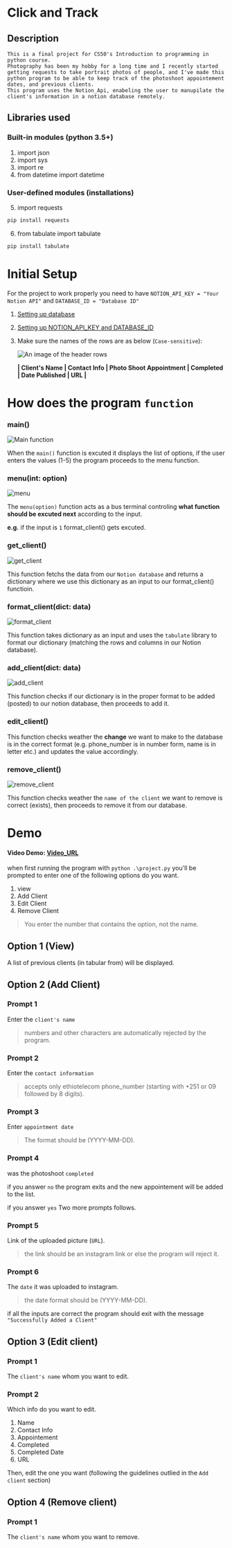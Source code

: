 # Click and Track

## Description

    This is a final project for CS50's Introduction to programming in python course.
    Photography has been my hobby for a long time and I recently started getting requests to take portrait photos of people, and I've made this python program to be able to keep track of the photoshoot appointement dates, and previous clients.
    This program uses the Notion_Api, enabeling the user to manupilate the client's information in a notion database remotely.

## Libraries used

### Built-in modules (python 3.5+)

1. import json
2. import sys
3. import re
4. from datetime import datetime

### User-defined modules (installations)

5. import requests

```bash
pip install requests
```

6.  from tabulate import tabulate

```bash
pip install tabulate
```

# Initial Setup

For the project to work properly you need to have `NOTION_API_KEY = "Your Notion API"` and `DATABASE_ID = "Database ID"`

1. [Setting up database](https://developers.notion.com/docs/working-with-databases)
2. [Setting up NOTION_API_KEY and DATABASE_ID](https://developers.notion.com/docs/create-a-notion-integration)

3. Make sure the names of the rows are as below (`Case-sensitive`):

   ![An image of the header rows](https://ibb.co/5vRwHD7)

   **| Client's Name | Contact Info | Photo Shoot Appointment | Completed | Date Published | URL |**

# How does the program `function`

### main()

![Main function](https://ibb.co/mCMZqCy)

When the `main()` function is excuted it displays the list of options, if the user enters the values (1-5) the program proceeds to the menu function.

### menu(int: option)

![menu](https://ibb.co/DCQtx12)

The `menu(option)` function acts as a bus terminal controling **what function should be excuted next** according to the input.

**e.g.** if the input is `1` format_client() gets excuted.

### get_client()

![get_client](https://ibb.co/thDDj0b)

This function fetchs the data from our `Notion database` and returns a dictionary where we use this dictionary as an input to our format_client() functioin.

### format_client(dict: data)

![format_client](https://ibb.co/Cv14jGR)

This function takes dictionary as an input and uses the `tabulate` library to format our dictionary (matching the rows and columns in our Notion database).

### add_client(dict: data)

![add_client](https://ibb.co/fDqkbxS)

This function checks if our dictionary is in the proper format to be added (posted) to our notion database, then proceeds to add it.

### edit_client()

This function checks weather the **change** we want to make to the database is in the correct format (e.g. phone_number is in number form, name is in letter etc.) and updates the value accordingly.

### remove_client()

![remove_client](https://ibb.co/r7K6Qm8)

This function checks weather the `name of the client` we want to remove is correct (exists), then proceeds to remove it from our database.

# Demo

#### Video Demo: [Video_URL](https://youtu.be/Vxpc-fA8Iro)

when first running the program with `python .\project.py` you'll be prompted to enter one of the following options do you want.

1. view
2. Add Client
3. Edit Client
4. Remove Client

> You enter the number that contains the option, not the name.

## Option 1 (View)

A list of previous clients (in tabular from) will be displayed.

## Option 2 (Add Client)

### Prompt 1

Enter the `client's name`

> numbers and other characters are automatically rejected by the program.

### Prompt 2

Enter the `contact information`

> accepts only ethiotelecom phone_number (starting with +251 or 09 followed by 8 digits).

### Prompt 3

Enter `appointment date`

> The format should be (YYYY-MM-DD).

### Prompt 4

was the photoshoot `completed`

if you answer `no` the program exits and the new appointement will be added to the list.

if you answer `yes` Two more prompts follows.

### Prompt 5

Link of the uploaded picture (`URL`).

> the link should be an instagram link or else the program will reject it.

### Prompt 6

The `date` it was uploaded to instagram.

> the date format should be (YYYY-MM-DD).

if all the inputs are correct the program should exit with the message `"Successfully Added a Client"`

## Option 3 (Edit client)

### Prompt 1

The `client's name` whom you want to edit.

### Prompt 2

Which info do you want to edit.

1. Name
2. Contact Info
3. Appointement
4. Completed
5. Completed Date
6. URL

Then, edit the one you want (following the guidelines outlied in the `Add client` section)

## Option 4 (Remove client)

### Prompt 1

The `client's name` whom you want to remove.
